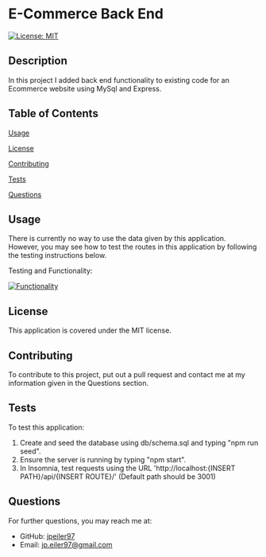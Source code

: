 # E-Commerce Back End
    
[![License: MIT](https://img.shields.io/badge/License-MIT-yellow.svg)](https://opensource.org/licenses/MIT)

## Description
In this project I added back end functionality to existing code for an Ecommerce website using MySql and Express.

## Table of Contents

[Usage](#usage)

[License](#license)

[Contributing](#contributing)

[Tests](#tests)

[Questions](#questions)

<a name="usage"></a>
## Usage
There is currently no way to use the data given by this application. However, you may see how to test the routes in this application by following the testing instructions below.


Testing and Functionality:

[![Functionality](https://img.youtube.com/vi/nMxapQBkKmw/0.jpg)](https://www.youtube.com/watch?v=nMxapQBkKmw)

<a name="license"></a>
## License
This application is covered under the MIT license.

<a name="contributing"></a>
## Contributing
To contribute to this project, put out a pull request and contact me at my information given in the Questions section.

<a name="tests"></a>
## Tests
To test this application:

1. Create and seed the database using db/schema.sql and typing "npm run seed".
2. Ensure the server is running by typing "npm start".
3. In Insomnia, test requests using the URL 'http://<span></span>localhost:{INSERT PATH}/api/{INSERT ROUTE}/' (Default path should be 3001)

<a name="questions"></a>
## Questions
For further questions, you may reach me at:
- GitHub: [jpeiler97](https://github.com/jpeiler97)
- Email: jp.eiler97@gmail.com
